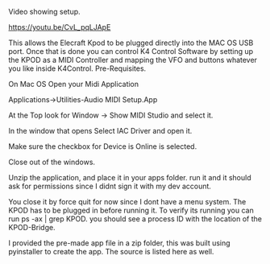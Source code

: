 Video showing setup.

https://youtu.be/CvL_pqLJApE

This allows the Elecraft Kpod to be plugged directly into the MAC OS USB port.  Once that is done you can control K4 Control Software by setting up the KPOD as a MIDI Controller and mapping the VFO and buttons whatever you like inside K4Control.
Pre-Requisites.

On Mac OS Open your Midi Application

Applications->Utilities-Audio MIDI Setup.App

At the Top look for Window -> Show MIDI Studio and select it.

In the window that opens Select IAC Driver and open it.

Make sure the checkbox for Device is Online is selected.

Close out of the windows.


Unzip the application, and place it in your apps folder.  run it and it should ask for permissions since I didnt sign it with my dev account.  

You close it by force quit for now since I dont have a menu system.  The KPOD has to be plugged in before running it.  To verify its running you can run ps -ax | grep KPOD.  you should see a process ID with the location of the KPOD-Bridge.

I provided the pre-made app file in a zip folder, this was built using pyinstaller to create the app.  The source is listed here as well.
